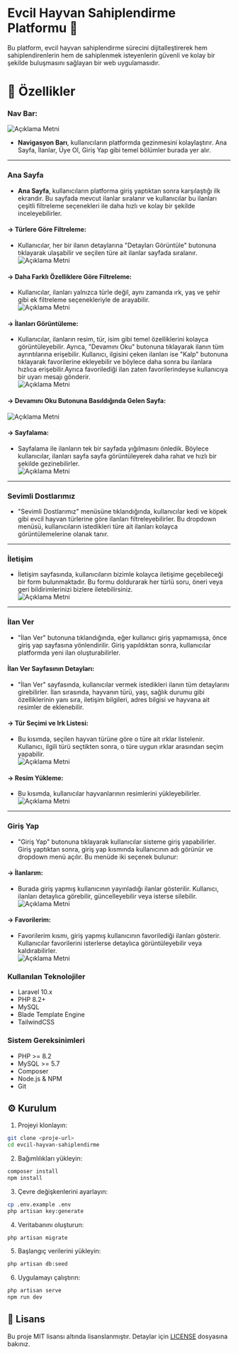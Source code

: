 # Evcil Hayvan Sahiplendirme Platformu 🐾

Bu platform, evcil hayvan sahiplendirme sürecini dijitalleştirerek hem sahiplendirenlerin hem de sahiplenmek isteyenlerin güvenli ve kolay bir şekilde buluşmasını sağlayan bir web uygulamasıdır.

# 🌟 **Özellikler**

### **Nav Bar:**
![Açıklama Metni](https://github.com/NurevsanKaya/ip-2/blob/5c7ed3367d8df394e4a0fbd606afa77cfa77ad86/girisyok.png)
- **Navigasyon Barı**, kullanıcıların platformda gezinmesini kolaylaştırır. Ana Sayfa, İlanlar, Üye Ol, Giriş Yap gibi temel bölümler burada yer alır.

---

### **Ana Sayfa**
- **Ana Sayfa**, kullanıcıların platforma giriş yaptıktan sonra karşılaştığı ilk ekrandır. Bu sayfada mevcut ilanlar sıralanır ve kullanıcılar bu ilanları çeşitli filtreleme seçenekleri ile daha hızlı ve kolay bir şekilde inceleyebilirler.

#### -> **Türlere Göre Filtreleme:**  
- Kullanıcılar, her bir ilanın detaylarına "Detayları Görüntüle" butonuna tıklayarak ulaşabilir ve seçilen türe ait ilanlar sayfada sıralanır.  
![Açıklama Metni](https://github.com/NurevsanKaya/ip-2/blob/ba187200ac20204caf819a61f414dd4789ea55ff/filtreleme1.png)

#### -> **Daha Farklı Özelliklere Göre Filtreleme:**  
- Kullanıcılar, ilanları yalnızca türle değil, aynı zamanda ırk, yaş ve şehir gibi ek filtreleme seçenekleriyle de arayabilir.  
![Açıklama Metni](https://github.com/NurevsanKaya/ip-2/blob/ba187200ac20204caf819a61f414dd4789ea55ff/filtreleme2.png)

#### -> **İlanları Görüntüleme:**  
- Kullanıcılar, ilanların resim, tür, isim gibi temel özelliklerini kolayca görüntüleyebilir. Ayrıca, "Devamını Oku" butonuna tıklayarak ilanın tüm ayrıntılarına erişebilir. Kullanıcı, ilgisini çeken ilanları ise "Kalp" butonuna tıklayarak favorilerine ekleyebilir ve böylece daha sonra bu ilanlara hızlıca erişebilir.Ayrıca favorilediği ilan zaten favorilerindeyse kullanıcıya bir uyarı mesajı gönderir.  
![Açıklama Metni](https://github.com/NurevsanKaya/ip-2/blob/ba187200ac20204caf819a61f414dd4789ea55ff/ilanlar.png)

#### -> **Devamını Oku Butonuna Basıldığında Gelen Sayfa:**  
![Açıklama Metni](https://github.com/NurevsanKaya/ip-2/blob/832efcf1b7ab965cb34648cc1132536e8bb62c8e/ilandetay.png)

#### -> **Sayfalama:**  
- Sayfalama ile ilanların tek bir sayfada yığılmasını önledik. Böylece kullanıcılar, ilanları sayfa sayfa görüntüleyerek daha rahat ve hızlı bir şekilde gezinebilirler.  
![Açıklama Metni](https://github.com/NurevsanKaya/ip-2/blob/832efcf1b7ab965cb34648cc1132536e8bb62c8e/sayfalama.png)

---

### **Sevimli Dostlarımız**  
- "Sevimli Dostlarımız" menüsüne tıklandığında, kullanıcılar kedi ve köpek gibi evcil hayvan türlerine göre ilanları filtreleyebilirler. Bu dropdown menüsü, kullanıcıların istedikleri türe ait ilanları kolayca görüntülemelerine olanak tanır.

---

### **İletişim**  
- İletişim sayfasında, kullanıcıların bizimle kolayca iletişime geçebileceği bir form bulunmaktadır. Bu formu doldurarak her türlü soru, öneri veya geri bildirimlerinizi bizlere iletebilirsiniz.  
![Açıklama Metni](https://github.com/NurevsanKaya/ip-2/blob/050d3e889263341996dd6419d52f155d5511a35a/iletisim.png)

---

### **İlan Ver**  
- "İlan Ver" butonuna tıklandığında, eğer kullanıcı giriş yapmamışsa, önce giriş yap sayfasına yönlendirilir. Giriş yapıldıktan sonra, kullanıcılar platformda yeni ilan oluşturabilirler. 

#### **İlan Ver Sayfasının Detayları:**  
- "İlan Ver" sayfasında, kullanıcılar vermek istedikleri ilanın tüm detaylarını girebilirler. İlan sırasında, hayvanın türü, yaşı, sağlık durumu gibi özelliklerinin yanı sıra, iletişim bilgileri, adres bilgisi ve hayvana ait resimler de eklenebilir.

#### -> **Tür Seçimi ve Irk Listesi:**  
- Bu kısımda, seçilen hayvan türüne göre o türe ait ırklar listelenir. Kullanıcı, ilgili türü seçtikten sonra, o türe uygun ırklar arasından seçim yapabilir.  
![Açıklama Metni](https://github.com/NurevsanKaya/ip-2/blob/5c7ed3367d8df394e4a0fbd606afa77cfa77ad86/ilanverme%C4%B1rk.png)

#### -> **Resim Yükleme:**  
- Bu kısımda, kullanıcılar hayvanlarının resimlerini yükleyebilirler.  
![Açıklama Metni](https://github.com/NurevsanKaya/ip-2/blob/242b449e16803f7f9be684b2123c6f46802fcdac/resimler.png)

---

### **Giriş Yap**  
- "Giriş Yap" butonuna tıklayarak kullanıcılar sisteme giriş yapabilirler. Giriş yaptıktan sonra, giriş yap kısmında kullanıcının adı görünür ve dropdown menü açılır. Bu menüde iki seçenek bulunur:

#### -> **İlanlarım:**  
- Burada giriş yapmış kullanıcının yayınladığı ilanlar gösterilir. Kullanıcı, ilanları detaylıca görebilir, güncelleyebilir veya isterse silebilir.  
![Açıklama Metni](https://github.com/NurevsanKaya/ip-2/blob/6d26a21167a105a75277cc5c822e2270e69f5fa0/ilanhakk%C4%B1nda.png)

#### -> **Favorilerim:**  
- Favorilerim kısmı, giriş yapmış kullanıcının favorilediği ilanları gösterir. Kullanıcılar favorilerini isterlerse detaylıca görüntüleyebilir veya kaldırabilirler.  
![Açıklama Metni](https://github.com/NurevsanKaya/ip-2/blob/6d26a21167a105a75277cc5c822e2270e69f5fa0/favorilerim.png)


### Kullanılan Teknolojiler

-   Laravel 10.x
-   PHP 8.2+
-   MySQL
-   Blade Template Engine
-   TailwindCSS

### Sistem Gereksinimleri

-   PHP >= 8.2
-   MySQL >= 5.7
-   Composer
-   Node.js & NPM
-   Git

## ⚙️ Kurulum

1. Projeyi klonlayın:

```bash
git clone <proje-url>
cd evcil-hayvan-sahiplendirme
```

2. Bağımlılıkları yükleyin:

```bash
composer install
npm install
```

3. Çevre değişkenlerini ayarlayın:

```bash
cp .env.example .env
php artisan key:generate
```

4. Veritabanını oluşturun:

```bash
php artisan migrate
```

5. Başlangıç verilerini yükleyin:

```bash
php artisan db:seed
```

6. Uygulamayı çalıştırın:

```bash
php artisan serve
npm run dev
```



## 📝 Lisans

Bu proje MIT lisansı altında lisanslanmıştır. Detaylar için [LICENSE](LICENSE) dosyasına bakınız.
